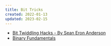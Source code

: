 ```yaml
---
title: Bit Tricks
created: 2022-01-13
updated: 2023-02-15
---
```


- [Bit Twiddling Hacks - By Sean Eron Anderson](http://graphics.stanford.edu/~seander/bithacks.html)
- [Binary Fundamentals](https://terathon.com/binary_fund.pdf)
